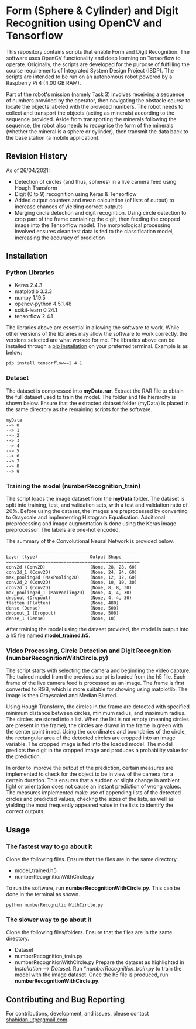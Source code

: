 # Form (Sphere & Cylinder) and Digit Recognition using OpenCV and Tensorflow
This repository contains scripts that enable Form and Digit Recognition. The software uses OpenCV functionality and deep learning on Tensorflow to operate. Originally, the scripts are developed for the purpose of fulfilling the course requirements of Integrated System Design Project (ISDP). The scripts are intended to be run on an autonomous robot powered by a Raspberry Pi 4 (4.00 GB RAM).

Part of the robot's mission (namely Task 3) involves receiving a sequence of numbers provided by the operator, then navigating the obstacle course to locate the objects labeled with the provided numbers. The robot needs to collect and transport the objects (acting as minerals) according to the sequence provided. Aside from transporting the minerals following the sequence, the robot also needs to recognise the form of the minerals (whether the mineral is a sphere or cylinder), then transmit the data back to the base station (a mobile application).

## Revision History
As of 26/04/2021:
- Detection of circles (and thus, spheres) in a live camera feed using Hough Transform
- Digit (0 to 9) recognition using Keras & Tensorflow
- Added output counters and mean calculation (of lists of output) to increase chances of yielding correct outputs
- Merging circle detection and digit recognition. Using circle detection to crop part of the frame containing the digit, then feeding the cropped image into the Tensorflow model. The morphological processing involved ensures clean test data is fed to the classification model, increasing the accuracy of prediction
 
## Installation
### Python Libraries
- Keras 2.4.3
- matplotlib 3.3.3
- numpy 1.19.5
- opencv-python 4.5.1.48
- scikit-learn 0.24.1
- tensorflow 2.4.1

The libraries above are essential in allowing the software to work. While other versions of the libraries may allow the software to work correctly, the versions selected are what worked for me. The libraries above can be installed through a [pip installation](https://pip.pypa.io/en/stable/) on your preferred terminal. Example is as below:

```
pip install tensorflow==2.4.1
```

### Dataset
The dataset is compressed into **myData.rar**. Extract the RAR file to obtain the full dataset used to train the model. The folder and file hierarchy is shown below. Ensure that the extracted dataset folder (myData) is placed in the same directory as the remaining scripts for the software.

```
myData
--> 0
--> 1
--> 2
--> 3
--> 4
--> 5
--> 6
--> 7
--> 8
--> 9
```

### Training the model (numberRecognition_train)
The script loads the image dataset from the **myData** folder. The dataset is split into training, test, and validation sets, with a test and validation ratio of 20%. Before using the dataset, the images are preprocessed by converting to Grayscale and implementing Histogram Equalisation. Additional preprocessing and image augmentation is done using the Keras image preprocessor. The labels are one-hot encoded.

The summary of the Convolutional Neural Network is provided below.

```
---------------------------------------------------
Layer (type)                    Output Shape
===================================================
conv2d (Conv2D)                 (None, 28, 28, 60)
conv2d_1 (Conv2D)               (None, 24, 24, 60)
max_pooling2d (MaxPooling2D)    (None, 12, 12, 60)
conv2d_2 (Conv2D)               (None, 10, 10, 30)
conv2d_3 (Conv2D)               (None, 8, 8, 30)
max_pooling2d_1 (MaxPooling2D)  (None, 4, 4, 30)
dropout (Dropout)               (None, 4, 4, 30)
flatten (Flatten)               (None, 480)
dense (Dense)                   (None, 500)
dropout_1 (Dropout)             (None, 500)
dense_1 (Dense)                 (None, 10)
```

After training the model using the dataset provided, the model is output into a h5 file named **model_trained.h5**.

### Video Processing, Circle Detection and Digit Recognition (numberRecognitionWithCircle.py)
The script starts with selecting the camera and beginning the video capture. The trained model from the previous script is loaded from the h5 file. Each frame of the live camera feed is processed as an image. The frame is first converted to RGB, which is more suitable for showing using matplotlib. The image is then Grayscaled and Median Blurred. 

Using Hough Transform, the circles in the frame are detected with specified minimum distance between circles, minimum radius, and maximum radius. The circles are stored into a list. When the list is not empty (meaning circles are present in the frame), the circles are drawn in the frame in green with the center point in red. Using the coordinates and boundaries of the circle, the rectangular area of the detected circles are cropped into an image variable. The cropped image is fed into the loaded model. The model predicts the digit in the cropped image and produces a probability value for the prediction. 

In order to improve the output of the prediction, certain measures are implemented to check for the object to be in view of the camera for a certain duration. This ensures that a sudden or slight change in ambient light or orientation does not cause an instant prediction of wrong values. The measures implemented make use of appending lists of the detected circles and predicted values, checkng the sizes of the lists, as well as yielding the most frequently appeared value in the lists to identify the correct outputs.

## Usage
### The fastest way to go about it
Clone the following files. Ensure that the files are in the same directory.
- model_trained.h5
- numberRecognitionWithCircle.py

To run the software, run **numberRecognitionWithCircle.py**. This can be done in the terminal as shown.
```
python numberRecognitionWithCircle.py
```

### The slower way to go about it
Clone the following files/folders. Ensure that the files are in the same directory.
- Dataset
- numberRecognition_train.py
- numberRecognitionWithCircle.py
Prepare the dataset as highlighted in *Installation --> Dataset*. Run **numberRecognition_train.py* to train the model with the image dataset. Once the h5 file is produced, run **numberRecognitionWithCircle.py**.

## Contributing and Bug Reporting
For contributions, development, and issues, please contact [shahidan.utp@gmail.com](mailto:shahidan.utp@gmail.com).
